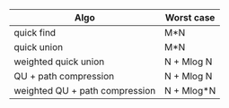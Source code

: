 | Algo          | Worst case    |
| ------------- | ------------- |
| quick find  | M*N  |
| quick union  | M*N  |
| weighted quick union  | N + Mlog N  |
| QU + path compression  | N + Mlog N  |
| weighted QU + path compression  | N + Mlog*N  |
